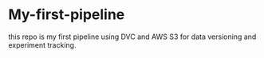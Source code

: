 # My-first-pipeline
this repo is my first pipeline using DVC and AWS S3 for data versioning and experiment tracking.
